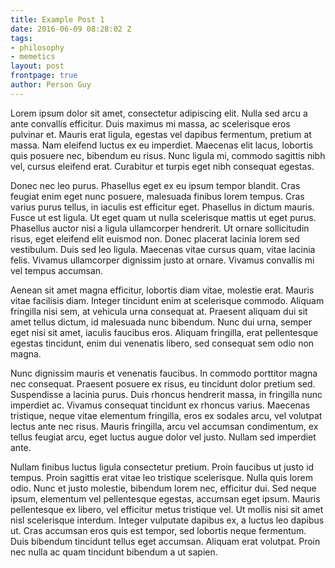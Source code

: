 ```yaml
---
title: Example Post 1
date: 2016-06-09 08:28:02 Z
tags:
- philosophy
- memetics
layout: post
frontpage: true
author: Person Guy
---
```


Lorem ipsum dolor sit amet, consectetur adipiscing elit. Nulla sed arcu a ante convallis efficitur. Duis maximus mi massa, ac scelerisque eros pulvinar et. Mauris erat ligula, egestas vel dapibus fermentum, pretium at massa. Nam eleifend luctus ex eu imperdiet. Maecenas elit lacus, lobortis quis posuere nec, bibendum eu risus. Nunc ligula mi, commodo sagittis nibh vel, cursus eleifend erat. Curabitur et turpis eget nibh consequat egestas.

Donec nec leo purus. Phasellus eget ex eu ipsum tempor blandit. Cras feugiat enim eget nunc posuere, malesuada finibus lorem tempus. Cras varius purus tellus, in iaculis est efficitur eget. Phasellus in dictum mauris. Fusce ut est ligula. Ut eget quam ut nulla scelerisque mattis ut eget purus. Phasellus auctor nisi a ligula ullamcorper hendrerit. Ut ornare sollicitudin risus, eget eleifend elit euismod non. Donec placerat lacinia lorem sed vestibulum. Duis sed leo ligula. Maecenas vitae cursus quam, vitae lacinia felis. Vivamus ullamcorper dignissim justo at ornare. Vivamus convallis mi vel tempus accumsan.

Aenean sit amet magna efficitur, lobortis diam vitae, molestie erat. Mauris vitae facilisis diam. Integer tincidunt enim at scelerisque commodo. Aliquam fringilla nisi sem, at vehicula urna consequat at. Praesent aliquam dui sit amet tellus dictum, id malesuada nunc bibendum. Nunc dui urna, semper eget nisi sit amet, iaculis faucibus eros. Aliquam fringilla, erat pellentesque egestas tincidunt, enim dui venenatis libero, sed consequat sem odio non magna.

Nunc dignissim mauris et venenatis faucibus. In commodo porttitor magna nec consequat. Praesent posuere ex risus, eu tincidunt dolor pretium sed. Suspendisse a lacinia purus. Duis rhoncus hendrerit massa, in fringilla nunc imperdiet ac. Vivamus consequat tincidunt ex rhoncus varius. Maecenas tristique, neque vitae elementum fringilla, eros ex sodales arcu, vel volutpat lectus ante nec risus. Mauris fringilla, arcu vel accumsan condimentum, ex tellus feugiat arcu, eget luctus augue dolor vel justo. Nullam sed imperdiet ante.

Nullam finibus luctus ligula consectetur pretium. Proin faucibus ut justo id tempus. Proin sagittis erat vitae leo tristique scelerisque. Nulla quis lorem odio. Nunc et justo molestie, bibendum lorem nec, efficitur dui. Sed neque ipsum, elementum vel pellentesque egestas, accumsan eget ipsum. Mauris pellentesque ex libero, vel efficitur metus tristique vel. Ut mollis nisi sit amet nisl scelerisque interdum. Integer vulputate dapibus ex, a luctus leo dapibus ut. Cras accumsan eros quis est tempor, sed lobortis neque fermentum. Duis bibendum tincidunt tellus eget accumsan. Aliquam erat volutpat. Proin nec nulla ac quam tincidunt bibendum a ut sapien.
